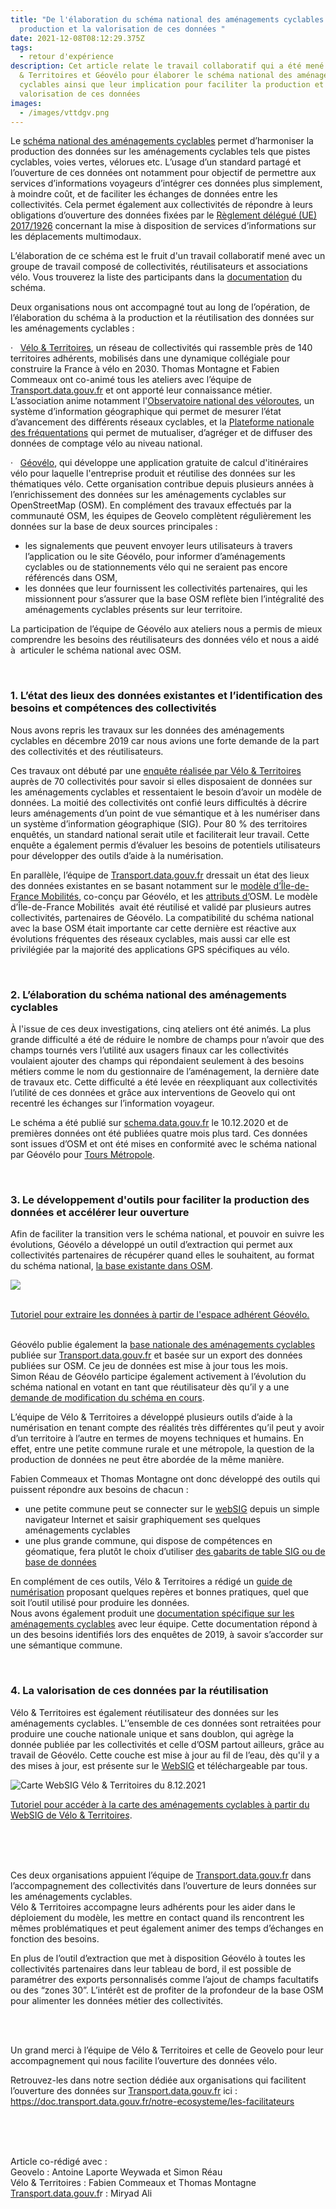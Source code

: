 ```yaml
---
title: "De l'élaboration du schéma national des aménagements cyclables à la
  production et la valorisation de ces données "
date: 2021-12-08T08:12:29.375Z
tags:
  - retour d'expérience
description: Cet article relate le travail collaboratif qui a été mené avec Vélo
  & Territoires et Géovélo pour élaborer le schéma national des aménagements
  cyclables ainsi que leur implication pour faciliter la production et la
  valorisation de ces données
images:
  - /images/vttdgv.png
---
```

<!--StartFragment-->

Le [schéma national des aménagements cyclables](https://schema.data.gouv.fr/etalab/schema-amenagements-cyclables/) permet d’harmoniser la production des données sur les aménagements cyclables tels que pistes cyclables, voies vertes, vélorues etc. L’usage d’un standard partagé et l’ouverture de ces données ont notamment pour objectif de permettre aux services d’informations voyageurs d’intégrer ces données plus simplement, à moindre coût, et de faciliter les échanges de données entre les collectivités. Cela permet également aux collectivités de répondre à leurs obligations d’ouverture des données fixées par le [Règlement délégué (UE) 2017/1926](https://eur-lex.europa.eu/legal-content/FR/TXT/PDF/?uri=CELEX:32017R1926&from=IT) concernant la mise à disposition de services d’informations sur les déplacements multimodaux.

<!--EndFragment-->

<!--StartFragment-->

L’élaboration de ce schéma est le fruit d'un travail collaboratif mené avec un groupe de travail composé de collectivités, réutilisateurs et associations vélo. Vous trouverez la liste des participants dans la [documentation](https://doc.transport.data.gouv.fr/producteurs/amenagements-cyclables/contribution-au-schema-sur-les-amenagements-cyclables) du schéma.

Deux organisations nous ont accompagné tout au long de l’opération, de l’élaboration du schéma à la production et la réutilisation des données sur les aménagements cyclables :

·   [Vélo & Territoires](https://www.velo-territoires.org/), un réseau de collectivités qui rassemble près de 140 territoires adhérents, mobilisés dans une dynamique collégiale pour construire la France à vélo en 2030. Thomas Montagne et Fabien Commeaux ont co-animé tous les ateliers avec l’équipe de [Transport.data.gouv.fr](https://transport.data.gouv.fr/) et ont apporté leur connaissance métier. L’association anime notamment l'[Observatoire national des véloroutes](https://www.velo-territoires.org/observatoires/observatoire-national-des-veloroutes-et-voies-vertes/#), un système d’information géographique qui permet de mesurer l’état d’avancement des différents réseaux cyclables, et la [Plateforme nationale des fréquentations](https://www.velo-territoires.org/observatoires/plateforme-nationale-de-frequentation/) qui permet de mutualiser, d’agréger et de diffuser des données de comptage vélo au niveau national.

·   [Géovélo](https://geovelo.fr/a-propos/), qui développe une application gratuite de calcul d'itinéraires vélo pour laquelle l'entreprise produit et réutilise des données sur les thématiques vélo. Cette organisation contribue depuis plusieurs années à l’enrichissement des données sur les aménagements cyclables sur OpenStreetMap (OSM). En complément des travaux effectués par la communauté OSM, les équipes de Geovelo complètent régulièrement les données sur la base de deux sources principales :

* les signalements que peuvent envoyer leurs utilisateurs à travers l’application ou le site Géovélo, pour informer d’aménagements cyclables ou de stationnements vélo qui ne seraient pas encore référencés dans OSM,
* les données que leur fournissent les collectivités partenaires, qui les missionnent pour s’assurer que la base OSM reflète bien l’intégralité des aménagements cyclables présents sur leur territoire.

La participation de l’équipe de Géovélo aux ateliers nous a permis de mieux comprendre les besoins des réutilisateurs des données vélo et nous a aidé à  articuler le schéma national avec OSM. <!--StartFragment-->

<br />

<!--EndFragment-->

### 1. L’état des lieux des données existantes et l’identification des besoins et compétences des collectivités

Nous avons repris les travaux sur les données des aménagements cyclables en décembre 2019 car nous avions une forte demande de la part des collectivités et des réutilisateurs. 

Ces travaux ont débuté par une [enquête réalisée par Vélo & Territoires](https://www.velo-territoires.org/politiques-cyclables/data-velo-modeles-donnees/schema-donnees-amenagements-cyclables/) auprès de 70 collectivités pour savoir si elles disposaient de données sur les aménagements cyclables et ressentaient le besoin d’avoir un modèle de données. La moitié des collectivités ont confié leurs difficultés à décrire leurs aménagements d’un point de vue sémantique et à les numériser dans un système d’information géographique (SIG). Pour 80 % des territoires enquêtés, un standard national serait utile et faciliterait leur travail. Cette enquête a également permis d’évaluer les besoins de potentiels utilisateurs pour développer des outils d’aide à la numérisation.  

En parallèle, l’équipe de [Transport.data.gouv.fr](https://transport.data.gouv.fr/) dressait un état des lieux des données existantes en se basant notamment sur le [modèle d’Île-de-France Mobilités](https://data.iledefrance-mobilites.fr/explore/dataset/amenagements-velo-en-ile-de-france/information/), co-conçu par Géovélo, et les [attributs d’](https://wiki.openstreetmap.org/wiki/FR:Bicycle)OSM. Le modèle d’Île-de-France Mobilités  avait été réutilisé et validé par plusieurs autres collectivités, partenaires de Géovélo. La compatibilité du schéma national avec la base OSM était importante car cette dernière est réactive aux évolutions fréquentes des réseaux cyclables, mais aussi car elle est privilégiée par la majorité des applications GPS spécifiques au vélo. <!--StartFragment-->

<br />

<!--EndFragment-->

### 2. L’élaboration du schéma national des aménagements cyclables

À l'issue de ces deux investigations, cinq ateliers ont été animés. La plus grande difficulté a été de réduire le nombre de champs pour n’avoir que des champs tournés vers l’utilité aux usagers finaux car les collectivités voulaient ajouter des champs qui répondaient seulement à des besoins métiers comme le nom du gestionnaire de l’aménagement, la dernière date de travaux etc. Cette difficulté a été levée en réexpliquant aux collectivités l’utilité de ces données et grâce aux interventions de Geovelo qui ont recentré les échanges sur l’information voyageur. 

Le schéma a été publié sur [schema.data.gouv.fr](https://schema.data.gouv.fr/) le 10.12.2020 et de premières données ont été publiées quatre mois plus tard. Ces données sont issues d’OSM et ont été mises en conformité avec le schéma national par Géovélo pour [Tours Métropole](https://transport.data.gouv.fr/datasets/pistes-cyclables-tours-metropole-val-de-loire/). <!--StartFragment-->

<br />

<!--EndFragment-->

### 3. Le développement d'outils pour faciliter la production des données et accélérer leur ouverture

Afin de faciliter la transition vers le schéma national, et pouvoir en suivre les évolutions, Géovélo a développé un outil d’extraction qui permet aux collectivités partenaires de récupérer quand elles le souhaitent, au format du schéma national, [la base existante dans OSM](https://www.amenagements-cyclables.fr/fr/facilities).

![](/images/capture-d’écran-de-2021-12-08-17-55-13.png)

\
[Tutoriel pour extraire les données à partir de l'espace adhérent Géovélo. ](https://www.linkedin.com/posts/transportdatagouvfr_geovelo-a-int%C3%A9gr%C3%A9-le-sch%C3%A9ma-national-des-activity-6844517734546452480-5Yg1)

\
Géovélo publie également la [base nationale des aménagements cyclables ](https://transport.data.gouv.fr/datasets/amenagements-cyclables-france-metropolitaine/)publiée sur [Transport.data.gouv.fr](https://transport.data.gouv.fr/) et basée sur un export des données publiées sur OSM. Ce jeu de données est mise à jour tous les mois. \
Simon Réau de Géovélo participe également activement à l’évolution du schéma national en votant en tant que réutilisateur dès qu’il y a une [demande de modification du schéma en cours](https://doc.transport.data.gouv.fr/producteurs/amenagements-cyclables/contribution-au-schema-sur-les-amenagements-cyclables).

L’équipe de Vélo & Territoires a développé plusieurs outils d’aide à la numérisation en tenant compte des réalités très différentes qu’il peut y avoir d’un territoire à l’autre en termes de moyens techniques et humains. En effet, entre une petite commune rurale et une métropole, la question de la production de données ne peut être abordée de la même manière.

Fabien Commeaux et Thomas Montagne ont donc développé des outils qui puissent répondre aux besoins de chacun : 

* une petite commune peut se connecter sur le [webSIG](https://on3v.veremes.net/vmap/?mode_id=vmap&map_id=31&token=publictoken) depuis un simple navigateur Internet et saisir graphiquement ses quelques aménagements cyclables
* une plus grande commune, qui dispose de compétences en géomatique, fera plutôt le choix d’utiliser [des gabarits de table SIG ou de base de données](https://on3v.veremes.net/vmap/?mode_id=vmap&map_id=31&token=publictoken) 

En complément de ces outils, Vélo & Territoires a rédigé un [guide de numérisation](https://www.velo-territoires.org/wp-content/uploads/2021/03/AC_NOTICE_NUMERISATION_0.3.0.pdf) proposant quelques repères et bonnes pratiques, quel que soit l’outil utilisé pour produire les données.\
Nous avons également produit une [documentation spécifique sur les aménagements cyclables](https://doc.transport.data.gouv.fr/producteurs/amenagements-cyclables/guide-de-numerisation) avec leur équipe. Cette documentation répond à un des besoins identifiés lors des enquêtes de 2019, à savoir s’accorder sur une sémantique commune. <!--StartFragment-->

<br />

<!--EndFragment-->

### 4. La valorisation de ces données par la réutilisation

Vélo & Territoires est également réutilisateur des données sur les aménagements cyclables. L'’ensemble de ces données sont retraitées pour produire une couche nationale unique et sans doublon, qui agrège la donnée publiée par les collectivités et celle d’OSM partout ailleurs, grâce au travail de Géovélo. Cette couche est mise à jour au fil de l’eau, dès qu'il y a des mises à jour, est présente sur le [WebSIG](https://on3v.veremes.net/vmap/?mode_id=vmap&map_id=31&token=publictoken) et téléchargeable par tous. 

![Carte WebSIG Vélo & Territoires du 8.12.2021](/images/carte-websig.png "Carte WebSIG Vélo & Territoires du 8.12.2021")

[Tutoriel pour accéder à la carte des aménagements cyclables à partir du WebSIG de Vélo & Territoire*s*](https://www.linkedin.com/posts/transportdatagouvfr_carte-sur-les-am%C3%A9nagements-cyclables-activity-6840528657333661697-RHdU).

<!--StartFragment-->

<br />

<!--EndFragment-->

<!--StartFragment-->

<br />

<!--EndFragment-->

<br />

Ces deux organisations appuient l’équipe de [Transport.data.gouv.fr](https://transport.data.gouv.fr/) dans l’accompagnement des collectivités dans l’ouverture de leurs données sur les aménagements cyclables.\
Vélo & Territoires accompagne leurs adhérents pour les aider dans le déploiement du modèle, les mettre en contact quand ils rencontrent les mêmes problématiques et peut également animer des temps d’échanges en fonction des besoins. 

En plus de l’outil d’extraction que met à disposition Géovélo à toutes les collectivités partenaires dans leur tableau de bord, il est possible de paramétrer des exports personnalisés comme l’ajout de champs facultatifs ou des “zones 30”. L’intérêt est de profiter de la profondeur de la base OSM pour alimenter les données métier des collectivités.

<!--StartFragment-->

<br />

<!--EndFragment-->

<br />

Un grand merci à l’équipe de Vélo & Territoires et celle de Geovelo pour leur accompagnement qui nous facilite l’ouverture des données vélo.

Retrouvez-les dans notre section dédiée aux organisations qui facilitent l’ouverture des données sur [Transport.data.gouv.fr](https://transport.data.gouv.fr/) ici : <https://doc.transport.data.gouv.fr/notre-ecosysteme/les-facilitateurs>

<!--StartFragment-->

<br />

<!--EndFragment-->

<!--StartFragment-->

<br />

<!--EndFragment-->

<br />

Article co-rédigé avec :\
Geovelo : Antoine Laporte Weywada et Simon Réau\
Vélo & Territoires : Fabien Commeaux et Thomas Montagne\
[Transport.data.gouv.f](https://transport.data.gouv.fr/)r : Miryad Ali

<!--EndFragment-->
